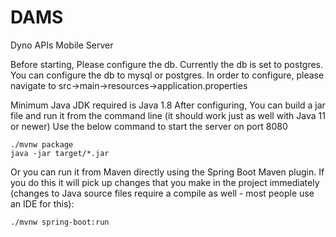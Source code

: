 # DAMS
Dyno APIs Mobile Server

Before starting, Please configure the db. Currently the db is set to postgres.
You can configure the db to mysql or postgres. In order to configure, please navigate to src->main->resources->application.properties

Minimum Java JDK required is Java 1.8
After configuring, You can build a jar file and run it from the command line (it should work just as well with Java 11 or newer)
Use the below command to start the server on port 8080
```
./mvnw package
java -jar target/*.jar
```
Or you can run it from Maven directly using the Spring Boot Maven plugin. If you do this it will pick up changes that you make in the project immediately (changes to Java source files require a compile as well - most people use an IDE for this):

```
./mvnw spring-boot:run
```
